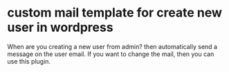 # custom mail template for create new user in wordpress
When are you creating a new user from admin? then automatically send a message on the user email. If you want to change the mail, then you can use this plugin.
